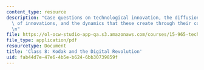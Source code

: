 ```yaml
---
content_type: resource
description: "Case questions on technological innovation, the diffusion and adoption\
  \ of innovations, and the dynamics that these create through their co-evolution.\r\
  \n"
file: https://ol-ocw-studio-app-qa.s3.amazonaws.com/courses/15-965-technology-strategy-for-system-design-and-management-spring-2009/fab44d7e47e64b5eb6246bb30739859f_MIT15_965S09_case08.pdf
file_type: application/pdf
resourcetype: Document
title: 'Class 8: Kodak and the Digital Revolution'
uid: fab44d7e-47e6-4b5e-b624-6bb30739859f
---
```


